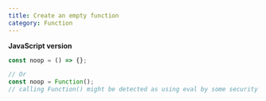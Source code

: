 ```yaml
---
title: Create an empty function
category: Function
---
```


**JavaScript version**

```js
const noop = () => {};

// Or
const noop = Function();
// calling Function() might be detected as using eval by some security tools
```
